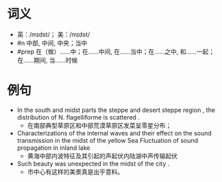# 词义
- 英：/mɪdst/； 美：/mɪdst/
- #n 中部, 中间, 中央；当中
- #prep 在（做）……中；在……中间, 在……当中；在……之中, 和……一起；在……期间, 当……时候
# 例句
- In the south and midst parts the steppe and desert steppe region , the distribution of N. flagelliforme is scattered .
	- 在南部典型草原区和中部荒漠草原区发菜呈零星分布；
- Characterizations of the internal waves and their effect on the sound transmission in the midst of the yellow Sea Fluctuation of sound propagation in inland lake
	- 黄海中部内波特征及其引起的声起伏内陆湖中声传输起伏
- Such beauty was unexpected in the midst of the city .
	- 市中心有这样的美景真是出乎意料。
